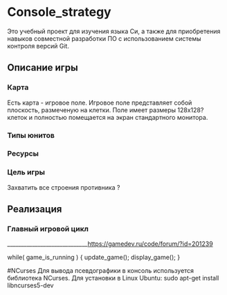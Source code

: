 # Console_strategy
Это учебный проект для изучения языка Cи, а также для приобретения навыков совместной разработки ПО с использованием системы контроля версий Git.

## Описание игры
### Карта
Есть карта - игровое поле. Игровое поле представляет собой плоскость, размеченую на клетки.
Поле имеет размеры 128x128? клеток и полностью помещается на экран стандартного монитора.

### Типы юнитов

### Ресурсы

### Цель игры
Захватить все строения противника ?


## Реализация
### Главный игровой цикл   
_____________________________https://gamedev.ru/code/forum/?id=201239

while( game_is_running ) {
        update_game();
        display_game();
    }
    
#NCurses
Для вывода псевдографики в консоль используется библиотека NCurses.
Для установки в Linux Ubuntu: sudo apt-get install libncurses5-dev

